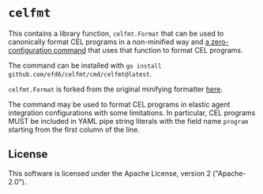 # `celfmt`

This contains a library function, `celfmt.Format` that can be used to canonically format CEL programs in a non-minified way and [a zero-configuration command](./cmd/celfmt) that uses that function to format CEL programs.

The command can be installed with `go install github.com/efd6/celfmt/cmd/celfmt@latest`.

`celfmt.Format` is forked from the original minifying formatter [here](https://pkg.go.dev/github.com/google/cel-go/parser#Unparse).

The command may be used to format CEL programs in elastic agent integration configurations with some limitations. In particular, CEL programs MUST be included in YAML pipe string literals with the field name `program` starting from the first column of the line.

## License

This software is licensed under the Apache License, version 2 ("Apache-2.0").